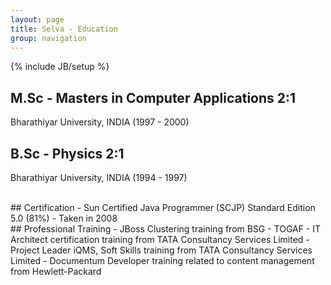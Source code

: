 ```yaml
---
layout: page
title: Selva - Education
group: navigation
---
```

{% include JB/setup %}


## M.Sc - Masters in Computer Applications 2:1
Bharathiyar University, INDIA (1997 - 2000)

## B.Sc - Physics 2:1
Bharathiyar University, INDIA (1994 - 1997)

<br>
## Certification
- Sun Certified Java Programmer (SCJP) Standard Edition 5.0 (81%) - Taken in 2008

<br>
## Professional Training
- JBoss Clustering training from BSG
- TOGAF - IT Architect certification training from TATA Consultancy Services Limited
- Project Leader iQMS, Soft Skills training from TATA Consultancy Services Limited
- Documentum Developer training related to content management from Hewlett-Packard
